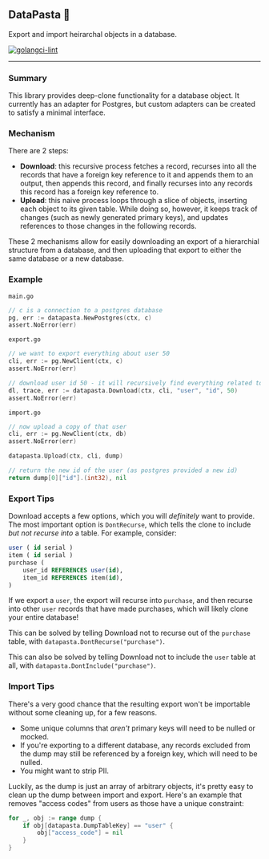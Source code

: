 ## DataPasta 🍝

Export and import heirarchal objects in a database.

[![golangci-lint](https://github.com/ProlificLabs/datapasta/actions/workflows/golangci-lint.yml/badge.svg?branch=main)](https://github.com/ProlificLabs/datapasta/actions/workflows/golangci-lint.yml)

___

### Summary

This library provides deep-clone functionality for a database object. It currently has an adapter for Postgres, but custom adapters can be created to satisfy a minimal interface.

### Mechanism

There are 2 steps:

- **Download**: this recursive process fetches a record, recurses into all the records that have a foreign key reference to it and appends them to an output, then appends this record, and finally recurses into any records this record has a foreign key reference to.
- **Upload**: this naive process loops through a slice of objects, inserting each object to its given table. While doing so, however, it keeps track of changes (such as newly generated primary keys), and updates references to those changes in the following records.

These 2 mechanisms allow for easily downloading an export of a hierarchial structure from a database, and then uploading that export to either the same database or a new database.

### Example

`main.go`
```go
// c is a connection to a postgres database
pg, err := datapasta.NewPostgres(ctx, c)
assert.NoError(err)
```

`export.go`
```go
// we want to export everything about user 50
cli, err := pg.NewClient(ctx, c)
assert.NoError(err)

// download user id 50 - it will recursively find everything related to the user
dl, trace, err := datapasta.Download(ctx, cli, "user", "id", 50)
assert.NoError(err)
```
`import.go`
```go
// now upload a copy of that user
cli, err := pg.NewClient(ctx, db)
assert.NoError(err)

datapasta.Upload(ctx, cli, dump)

// return the new id of the user (as postgres provided a new id)
return dump[0]["id"].(int32), nil
```

### Export Tips

Download accepts a few options, which you will *definitely* want to provide. The most important option is `DontRecurse`, which tells the clone to include *but not recurse into* a table. For example, consider:

```sql
user ( id serial )
item ( id serial )
purchase ( 
    user_id REFERENCES user(id), 
    item_id REFERENCES item(id),
)
```

If we export a `user`, the export will recurse into `purchase`, and then recurse into other `user` records that have made purchases, which will likely clone your entire database!

This can be solved by telling Download not to recurse out of the `purchase` table, with `datapasta.DontRecurse("purchase")`.

This can also be solved by telling Download not to include the `user` table at all, with `datapasta.DontInclude("purchase")`.

### Import Tips

There's a very good chance that the resulting export won't be importable without some cleaning up, for a few reasons.

- Some unique columns that *aren't* primary keys will need to be nulled or mocked.
- If you're exporting to a different database, any records excluded from the dump may still be referenced by a foreign key, which will need to be nulled.
- You might want to strip PII.

Luckily, as the dump is just an array of arbitrary objects, it's pretty easy to clean up the dump between import and export. Here's an example that removes "access codes" from users as those have a unique constraint:

```go
for _, obj := range dump {
    if obj[datapasta.DumpTableKey] == "user" {
		obj["access_code"] = nil
	}
}
```